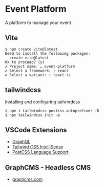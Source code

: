 # Event Platform

A platform to manage your event

## Vite

```
$ npm create vite@latest
Need to install the following packages:
  create-vite@latest
Ok to proceed? (y)
✔ Project name: … event-platform
✔ Select a framework: › react
✔ Select a variant: › react-ts
```

## tailwindcss

Installing and configuring tailwindcss

```
$ npm i tailwindcss postcss autoprefixer -D
$ npx tailwindcss init -p
```

## VSCode Extensions

- [GraphQL](https://marketplace.visualstudio.com/items?itemName=GraphQL.vscode-graphql)
- [Tailwind CSS IntelliSense](https://marketplace.visualstudio.com/items?itemName=bradlc.vscode-tailwindcss)
- [PostCSS Language Support](https://marketplace.visualstudio.com/items?itemName=csstools.postcss)

## GraphCMS - Headless CMS

- [graphcms.com](https://graphcms.com)
